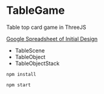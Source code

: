# TableGame

Table top card game in ThreeJS

[Google Spreadsheet of Initial Design](https://docs.google.com/spreadsheets/d/11sInl83tJxvvBEyaJfJNf6q3L_mtNxEC0v1VXl1pL2c/edit#gid=0)

- TableScene
- TableObject
- TableObjectStack

```
npm install
```

```
npm start
```
